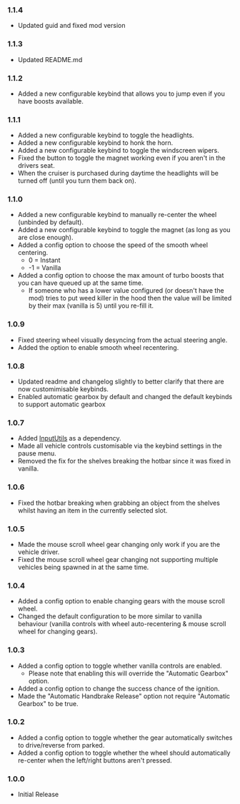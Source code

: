 ### 1.1.4

- Updated guid and fixed mod version

### 1.1.3

- Updated README.md

### 1.1.2

- Added a new configurable keybind that allows you to jump even if you have boosts available.

### 1.1.1

- Added a new configurable keybind to toggle the headlights.
- Added a new configurable keybind to honk the horn.
- Added a new configurable keybind to toggle the windscreen wipers.
- Fixed the button to toggle the magnet working even if you aren't in the drivers seat.
- When the cruiser is purchased during daytime the headlights will be turned off (until you turn them back on).

### 1.1.0

- Added a new configurable keybind to manually re-center the wheel (unbinded by default).
- Added a new configurable keybind to toggle the magnet (as long as you are close enough).
- Added a config option to choose the speed of the smooth wheel centering.
  - 0 = Instant
  - -1 = Vanilla
- Added a config option to choose the max amount of turbo boosts that you can have queued up at the same time.
  - If someone who has a lower value configured (or doesn't have the mod) tries to put weed killer in the hood then the value will be limited by their max (vanilla is 5) until you re-fill it.

### 1.0.9

- Fixed steering wheel visually desyncing from the actual steering angle.
- Added the option to enable smooth wheel recentering.

### 1.0.8

- Updated readme and changelog slightly to better clarify that there are now customimisable keybinds.
- Enabled automatic gearbox by default and changed the default keybinds to support automatic gearbox

### 1.0.7

- Added [InputUtils](https://thunderstore.io/c/lethal-company/p/Rune580/LethalCompany_InputUtils/) as a dependency.
- Made all vehicle controls customisable via the keybind settings in the pause menu.
- Removed the fix for the shelves breaking the hotbar since it was fixed in vanilla.

### 1.0.6

- Fixed the hotbar breaking when grabbing an object from the shelves whilst having an item in the currently selected slot.

### 1.0.5

- Made the mouse scroll wheel gear changing only work if you are the vehicle driver.
- Fixed the mouse scroll wheel gear changing not supporting multiple vehicles being spawned in at the same time.

### 1.0.4

- Added a config option to enable changing gears with the mouse scroll wheel.
- Changed the default configuration to be more similar to vanilla behaviour (vanilla controls with wheel auto-recentering & mouse scroll wheel for changing gears).

### 1.0.3

- Added a config option to toggle whether vanilla controls are enabled.
  - Please note that enabling this will override the "Automatic Gearbox" option.
- Added a config option to change the success chance of the ignition.
- Made the "Automatic Handbrake Release" option not require "Automatic Gearbox" to be true.

### 1.0.2

- Added a config option to toggle whether the gear automatically switches to drive/reverse from parked.
- Added a config option to toggle whether the wheel should automatically re-center when the left/right buttons aren't pressed.

### 1.0.0

- Initial Release
